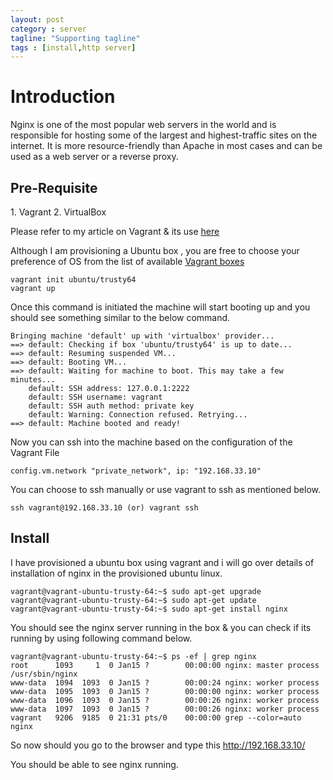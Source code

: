 ```yaml
---
layout: post
category : server
tagline: "Supporting tagline"
tags : [install,http server]
---
```


<h1>Introduction</h1>

Nginx is one of the most popular web servers in the world and is responsible for hosting some of the largest and highest-traffic sites on the internet. It is more resource-friendly than Apache in most cases and can be used as a web server or a reverse proxy.


<h2>Pre-Requisite</h2>
1. Vagrant
2. VirtualBox

Please refer to my article on Vagrant & its use [here](http://karpra.github.io/devops/2014/09/19/introduction%20to%20vagrant/)

Although I am provisioning a Ubuntu box , you are free to choose your preference of OS from the list of available
[Vagrant boxes](http://www.vagrantbox.es/)

    vagrant init ubuntu/trusty64
    vagrant up
    
Once this command is initiated the machine will start booting up and you should see something similar to the below command.

    Bringing machine 'default' up with 'virtualbox' provider...
    ==> default: Checking if box 'ubuntu/trusty64' is up to date...
    ==> default: Resuming suspended VM...
    ==> default: Booting VM...
    ==> default: Waiting for machine to boot. This may take a few minutes...
        default: SSH address: 127.0.0.1:2222
        default: SSH username: vagrant
        default: SSH auth method: private key
        default: Warning: Connection refused. Retrying...
    ==> default: Machine booted and ready!
    
Now you can ssh into the machine based on the configuration of the Vagrant File 

    config.vm.network "private_network", ip: "192.168.33.10"

You can choose to ssh manually or use vagrant to ssh as mentioned below.
    
<pre><code>ssh vagrant@192.168.33.10 (or) vagrant ssh</code></pre>
    
<h2>Install</h2>

I have provisioned a ubuntu box using vagrant and i will go over details of installation of nginx in the provisioned ubuntu linux.

    vagrant@vagrant-ubuntu-trusty-64:~$ sudo apt-get upgrade
    vagrant@vagrant-ubuntu-trusty-64:~$ sudo apt-get update
    vagrant@vagrant-ubuntu-trusty-64:~$ sudo apt-get install nginx
    
You should see the nginx server running in the box & you can check if its running by using following command below.

    vagrant@vagrant-ubuntu-trusty-64:~$ ps -ef | grep nginx
    root      1093     1  0 Jan15 ?        00:00:00 nginx: master process /usr/sbin/nginx
    www-data  1094  1093  0 Jan15 ?        00:00:24 nginx: worker process
    www-data  1095  1093  0 Jan15 ?        00:00:00 nginx: worker process
    www-data  1096  1093  0 Jan15 ?        00:00:26 nginx: worker process
    www-data  1097  1093  0 Jan15 ?        00:00:26 nginx: worker process
    vagrant   9206  9185  0 21:31 pts/0    00:00:00 grep --color=auto nginx

So now should you go to the browser and type this http://192.168.33.10/

You should be able to see nginx running.








